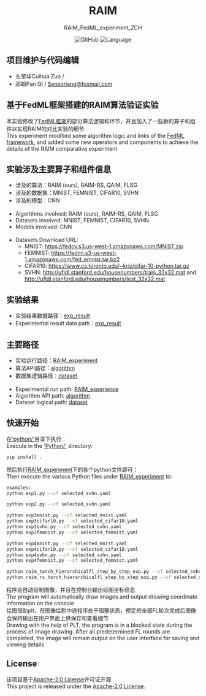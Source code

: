 <div align="center">
<h1 align="center">RAIM</h1>
RAIM_FedML_experiment_ZCH

![GitHub](https://img.shields.io/github/license/Sensorjang/RAIM_FedML_experiment_ZCH-master)
![Language](https://img.shields.io/badge/Language-Python-blue)

</div>

## 项目维护与代码编辑
- 左翠华Cuihua Zuo / 
- 祁盼Pan Qi / Sensorjang@foxmail.com

## 基于FedML框架搭建的RAIM算法验证实验
本实验修改了[FedML框架](FedML_README.md)的部分算法逻辑和环节，并且加入了一些新的算子和组件以实现RAIM的对比实验的细节<br/>
This experiment modified some algorithm logic and links of the [FedML framework](FedML_README.md), and added some new operators and components to achieve the details of the RAIM comparative experiment<br/>

## 实验涉及主要算子和组件信息
- 涉及的算法：RAIM (ours), RAIM-RS, QAIM, FLSG
- 涉及的数据集：MNIST, FEMNIST, CIFAR10, SVHN
- 涉及的模型：CNN
<br/><br/>
- Algorithms involved: RAIM (ours), RAIM-RS, QAIM, FLSG
- Datasets involved: MNIST, FEMNIST, CIFAR10, SVHN
- Models involved: CNN
<br/><br/>
- Datasets Download URL:<br/>
  - MNIST: https://fedcv.s3.us-west-1.amazonaws.com/MNIST.zip
  - FEMNIST: https://fedml.s3-us-west-1.amazonaws.com/fed_emnist.tar.bz2
  - CIFAR10: https://www.cs.toronto.edu/~kriz/cifar-10-python.tar.gz
  - SVHN: http://ufldl.stanford.edu/housenumbers/train_32x32.mat and http://ufldl.stanford.edu/housenumbers/test_32x32.mat

## 实验结果
- 实验结果数据路径：[exp_result](exp_result/)
- Experimental result data path：[exp_result](exp_result/)

## 主要路径
- 实验运行路径：[RAIM_experiment](python/examples/simulation/RAIM_experiment)
- 算法API路径：[algorithm](python/fedml/simulation/sp)
- 数据集逻辑路径：[dataset](python/fedml/data)
<br/><br/>
- Experimental run path: [RAIM_experience](Python/examples/simulation/RAIM_experience)
- Algorithm API path: [algorithm](Python/fedml/simulation/sp)
- Dataset logical path: [dataset](Python/fedml/data)

## 快速开始
在['python/'](python/)目录下执行：<br/>
Execute in the ['Python/'](Python/) directory:<br/>
```bash
pip install .
```
然后执行[RAIM_experiment](python/examples/simulation/RAIM_experiment)下的各个python文件即可：<br/>
Then execute the various Python files under [RAIM_experiment](python/examples/simulation/RAIM_experiment) to:<br/>
```bash
examples:
python exp1.py --cf selected_svhn.yaml

python exp2.py --cf selected_svhn.yaml

python exp3mnist.py --cf selected_mnist.yaml
python exp3cifar10.py --cf selected_cifar10.yaml
python exp3svhn.py --cf selected_svhn.yaml
python exp3femnist.py --cf selected_femnist.yaml

python exp4mnist.py --cf selected_mnist.yaml
python exp4cifar10.py --cf selected_cifar10.yaml
python exp4svhn.py --cf selected_svhn.yaml
python exp4femnist.py --cf selected_femnist.yaml

python raim_torch_hierarchicalfl_step_by_step_exp.py --cf selected_svhn.yaml
python raim_rs_torch_hierarchicalfl_step_by_step_exp.py --cf selected_svhn.yaml
```
程序会自动绘制图像，并且在控制台输出绘图坐标信息<br/>
The program will automatically draw images and output drawing coordinate information on the console<br/>
绘图借助plt，在图像绘制中途程序处于阻塞状态，预定的全部FL轮次完成后图像会保持输出在用户界面上供保存和查看细节<br/>
Drawing with the help of PLT, the program is in a blocked state during the process of image drawing. After all predetermined FL rounds are completed, the image will remain output on the user interface for saving and viewing details<br/>

## License
该项目基于[Apache-2.0 License](LICENSE)许可证开源<br/>
This project is released under the [Apache-2.0 License](LICENSE).<br/>
